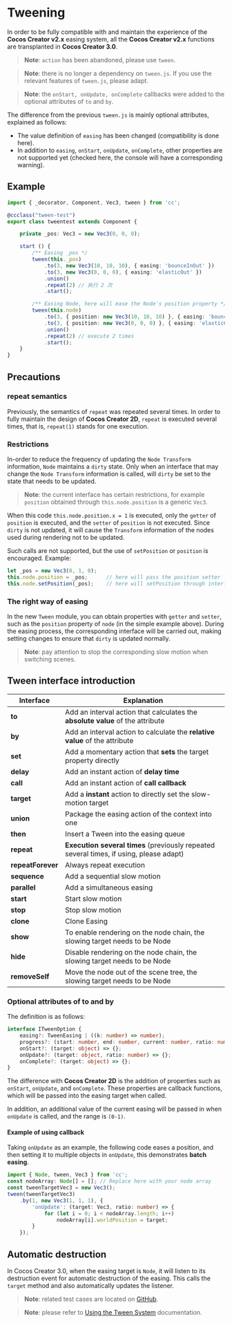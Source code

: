# Tweening

In order to be fully compatible with and maintain the experience of the __Cocos Creator v2.x__ easing system, all the __Cocos Creator v2.x__ functions are transplanted in __Cocos Creator 3.0__.

> **Note**: `action` has been abandoned, please use `tween`.

> **Note**: there is no longer a dependency on `tween.js`. If you use the relevant features of `tween.js`, please adapt.

> **Note**: the `onStart, onUpdate, onComplete` callbacks were added to the optional attributes of `to` and `by`.

The difference from the previous `tween.js` is mainly optional attributes, explained as follows:

- The value definition of `easing` has been changed (compatibility is done here).
- In addition to `easing`, `onStart`, `onUpdate`, `onComplete`, other properties are not supported yet (checked here, the console will have a corresponding warning).

## Example

```typescript
import { _decorator, Component, Vec3, tween } from 'cc';

@ccclass("tween-test")
export class tweentest extends Component {

    private _pos: Vec3 = new Vec3(0, 0, 0);

    start () {
        /** Easing _pos */
        tween(this._pos)
            .to(3, new Vec3(10, 10, 10), { easing: 'bounceInOut' })
            .to(3, new Vec3(0, 0, 0), { easing: 'elasticOut' })
            .union()
            .repeat(2) // 执行 2 次
            .start();

        /** Easing Node, here will ease the Node's position property */
        tween(this.node)
            .to(3, { position: new Vec3(10, 10, 10) }, { easing: 'bounceInOut' })
            .to(3, { position: new Vec3(0, 0, 0) }, { easing: 'elasticOut' })
            .union()
            .repeat(2) // execute 2 times
            .start();
    }
}
```

## Precautions

### repeat semantics

Previously, the semantics of `repeat` was repeated several times. In order to fully maintain the design of __Cocos Creator 2D__, `repeat` is executed several times, that is, `repeat(1)` stands for one execution.

### Restrictions

In-order to reduce the frequency of updating the `Node Transform` information, `Node` maintains a `dirty` state. Only when an interface that may change the `Node Transform` information is called, will `dirty` be set to the state that needs to be updated.

> **Note**: the current interface has certain restrictions, for example  `position` obtained through `this.node.position` is a generic `Vec3`.

When this code `this.node.position.x = 1` is executed, only the `getter` of `position` is executed, and the `setter` of `position` is not executed. Since `dirty` is not updated, it will cause the `Transform` information of the nodes used during rendering not to be updated.

Such calls are not supported, but the use of `setPosition` or `position` is encouraged. Example:

```typescript
let _pos = new Vec3(0, 1, 0);
this.node.position = _pos;      // here will pass the position setter
this.node.setPosition(_pos);    // here will setPosition through interface
```

### The right way of easing

In the new `Tween` module, you can obtain properties with `getter` and `setter`, such as the `position` property of `node` (in the simple example above). During the easing process, the corresponding interface will be carried out, making setting changes to ensure that `dirty` is updated normally.

> **Note**: pay attention to stop the corresponding slow motion when switching scenes.

## Tween interface introduction

| Interface | Explanation |
| ----------------- | ------------------------------------------- |
| **to** | Add an interval action that calculates the **absolute value** of the attribute |
| **by** | Add an interval action to calculate the **relative value** of the attribute |
| **set** | Add a momentary action that **sets** the target property directly |
| **delay** | Add an instant action of **delay time** |
| **call** | Add an instant action of **call callback** |
| **target** | Add a **instant** action to directly set the slow-motion target |
| **union** | Package the easing action of the context into one|
| **then** | Insert a Tween into the easing queue |
| **repeat** | **Execution several times** (previously repeated several times, if using, please adapt) |
| **repeatForever** | Always repeat execution |
| **sequence** | Add a sequential slow motion |
| **parallel** | Add a simultaneous easing |
| **start** | Start slow motion |
| **stop** | Stop slow motion |
| **clone** | Clone Easing |
| **show** | To enable rendering on the node chain, the slowing target needs to be Node |
| **hide** | Disable rendering on the node chain, the slowing target needs to be Node |
| **removeSelf** | Move the node out of the scene tree, the slowing target needs to be Node |

### Optional attributes of to and by

The definition is as follows:

```typescript
interface ITweenOption {
    easing?: TweenEasing | ((k: number) => number);
    progress?: (start: number, end: number, current: number, ratio: number) => number;
    onStart?: (target: object) => {};
    onUpdate?: (target: object, ratio: number) => {};
    onComplete?: (target: object) => {};
}
```

The difference with __Cocos Creator 2D__ is the addition of properties such as `onStart`, `onUpdate`, and `onComplete`. These properties are callback functions, which will be passed into the easing target when called.

In addition, an additional value of the current easing will be passed in when `onUpdate` is called, and the range is `(0-1)`.

#### Example of using callback

Taking `onUpdate` as an example, the following code eases a position, and then setting it to multiple objects in `onUpdate`, this demonstrates __batch easing__.

```typescript
import { Node, tween, Vec3 } from 'cc';
const nodeArray: Node[] = []; // Replace here with your node array
const tweenTargetVec3 = new Vec3();
tween(tweenTargetVec3)
    .by(1, new Vec3(1, 1, 1), {
        'onUpdate': (target: Vec3, ratio: number) => {
            for (let i = 0; i < nodeArray.length; i++)
                nodeArray[i].worldPosition = target;
        }
    });
```

## Automatic destruction

In Cocos Creator 3.0, when the easing target is `Node`, it will listen to its destruction event for automatic destruction of the easing. This calls the `target` method and also automatically updates the listener.

> **Note**: related test cases are located on [GitHub](https://github.com/cocos-creator/test-cases-3d).

> **Note**: please refer to [Using the Tween System](https://docs.cocos.com/creator/manual/en/scripting/tween.html) documentation.
